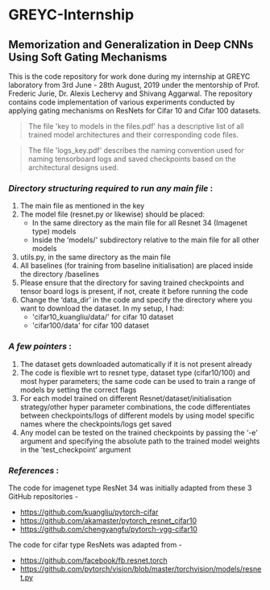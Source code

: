 # GREYC-Internship
## Memorization and Generalization in Deep CNNs Using Soft Gating Mechanisms 


This is the code repository for work done during my internship at GREYC laboratory from 3rd June - 28th August, 2019 under the mentorship of Prof. Frederic Jurie, Dr. Alexis Lechervy and Shivang Aggarwal. The repository contains code implementation of various experiments conducted by applying gating mechanisms on ResNets for Cifar 10 and Cifar 100 datasets.   

> The file 'key to models in the files.pdf' has a descriptive list of all trained model architectures and their corresponding code files. 

> The file 'logs_key.pdf' describes the naming convention used for naming tensorboard logs and saved checkpoints based on the architectural designs used. 


### *Directory structuring required to run any main file* :

1. The main file as mentioned in the key 
2. The model file (resnet.py or likewise) should be placed:
    * In the same directory as the main file for all Resnet 34 (Imagenet type) models
    * Inside the ‘models/' subdirectory relative to the main file for all other models 
3. utils.py, in the same directory as the main file 
4. All baselines (for training from baseline initialisation) are placed inside the directory /baselines 
5. Please ensure that the directory for saving trained checkpoints and tensor board logs is present, if not, create it before running the code
6. Change the ‘data_dir’ in the code and specify the directory where you want to download the dataset. In my setup, I had:
    * 'cifar10_kuangliu/data/' for cifar 10 dataset
    * 'cifar100/data' for cifar 100 dataset 
    
    
### *A few pointers* :

1. The dataset gets downloaded automatically if it is not present already
2. The code is flexible wrt to resnet type, dataset type (cifar10/100) and most hyper parameters; the same code can be used to train a range of models by setting the correct flags   
3. For each model trained on different Resnet/dataset/initialisation strategy/other hyper parameter combinations, the code differentiates between checkpoints/logs of different models by using model specific names where the checkpoints/logs get saved
4. Any model can be tested on the trained checkpoints by passing the ‘-e’ argument and specifying the absolute path to the trained model weights in the ’test_checkpoint’ argument 


### *References* :

The code for imagenet type ResNet 34 was initially adapted from these 3 GitHub repositories - 
* https://github.com/kuangliu/pytorch-cifar
* https://github.com/akamaster/pytorch_resnet_cifar10
* https://github.com/chengyangfu/pytorch-vgg-cifar10

The code for cifar type ResNets was adapted from -
* https://github.com/facebook/fb.resnet.torch
* https://github.com/pytorch/vision/blob/master/torchvision/models/resnet.py


